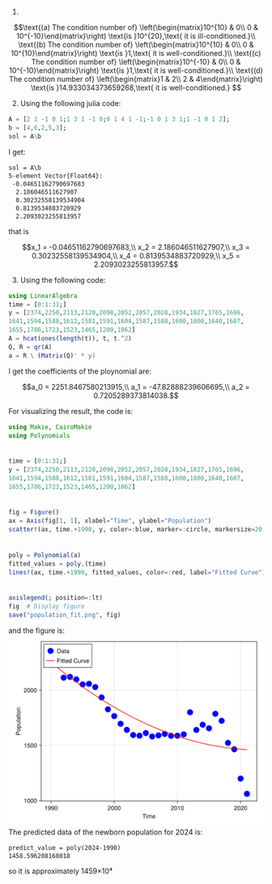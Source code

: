 1.
```math
\text{(a) The condition number of}  \left(\begin{matrix}10^{10} & 0\\ 0 & 10^{-10}\end{matrix}\right) \text{is }10^{20},\text{ it is ill-conditioned.}\\

\text{(b) The condition number of}  \left(\begin{matrix}10^{10} & 0\\ 0 & 10^{10}\end{matrix}\right) \text{is }1,\text{ it is well-conditioned.}\\

\text{(c) The condition number of}  \left(\begin{matrix}10^{-10} & 0\\ 0 & 10^{-10}\end{matrix}\right) \text{is }1,\text{ it is well-conditioned.}\\

\text{(d) The condition number of} \left(\begin{matrix}1 & 2\\ 2 & 4\end{matrix}\right) \text{is }14.933034373659268,\text{ it is well-conditioned.}

```

2. Using the following julia code:
```julia
A = [2 1 -1 0 1;1 3 1 -1 0;0 1 4 1 -1;-1 0 1 3 1;1 -1 0 1 2];
b = [4,6,2,5,3];
sol = A\b
```
I get:
```julia-repl
sol = A\b
5-element Vector{Float64}:
 -0.04651162790697683
  2.186046511627907
  0.30232558139534904
  0.8139534883720929
  2.2093023255813957
```
that is 
```math
x_1 = -0.04651162790697683,\\
x_2 = 2.186046511627907,\\
x_3 = 0.30232558139534904,\\
x_4 = 0.8139534883720929,\\
x_5 = 2.2093023255813957.
```
3. Using the following code:
```julia
using LinearAlgebra
time = [0:1:31;]
y = [2374,2250,2113,2120,2098,2052,2057,2028,1934,1827,1765,1696,
1641,1594,1588,1612,1581,1591,1604,1587,1588,1600,1800,1640,1687,
1655,1786,1723,1523,1465,1200,1062]
A = hcat(ones(length(t)), t, t.^2)
Q, R = qr(A)
a = R \ (Matrix(Q)' * y)
```
I get the coefficients of the ploynomial are:
```math
a_0 = 2251.8467580213915,\\
a_1 = -47.82888239606695,\\
a_2 = 0.7205289373814038.
```
For visualizing the result, the code is:
```julia
using Makie, CairoMakie
using Polynomials


time = [0:1:31;]
y = [2374,2250,2113,2120,2098,2052,2057,2028,1934,1827,1765,1696,
1641,1594,1588,1612,1581,1591,1604,1587,1588,1600,1800,1640,1687,
1655,1786,1723,1523,1465,1200,1062]


fig = Figure()
ax = Axis(fig[1, 1], xlabel="Time", ylabel="Population")
scatter!(ax, time.+1990, y, color=:blue, marker=:circle, markersize=20, label="Data")
 

poly = Polynomial(a)  
fitted_values = poly.(time)
lines!(ax, time.+1990, fitted_values, color=:red, label="Fitted Curve")
 

axislegend(; position=:lt)
fig  # Display figure
save("population_fit.png", fig)
```
and the figure is:
![](./population_fit.png)
The predicted data of the newborn population for 2024 is:
```julia-repl
predict_value = poly(2024-1990)
1458.596208168018
```
so it is approximately 1459×10⁴